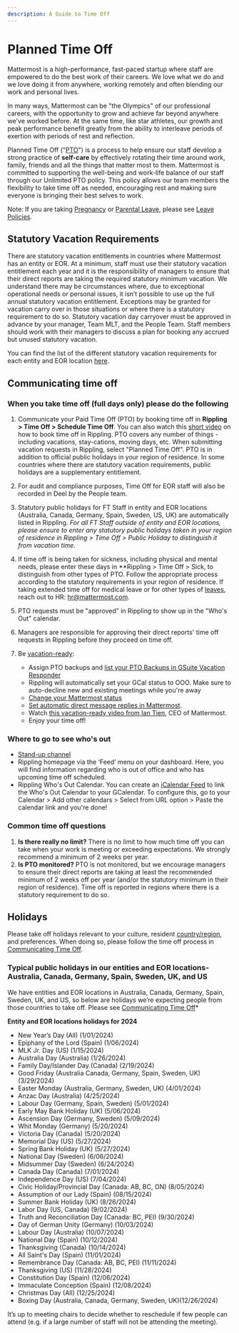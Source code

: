 ```yaml
---
description: A Guide to Time Off
---
```


# Planned Time Off

Mattermost is a high-performance, fast-paced startup where staff are empowered to do the best work of their careers. We love what we do and we love doing it from anywhere, working remotely and often blending our work and personal lives.

In many ways, Mattermost can be "the Olympics" of our professional careers, with the opportunity to grow and achieve far beyond anywhere we've worked before. At the same time, like star athletes, our growth and peak performance benefit greatly from the ability to interleave periods of exertion with periods of rest and reflection.

Planned Time Off \("[PTO](../../../../../company/about-mattermost/list-of-terms.md#pto-or-paid-time-off)"\) is a process to help ensure our staff develop a strong practice of **self-care** by effectively rotating their time around work, family, friends and all the things that matter most to them. Mattermost is committed to supporting the well-being and work-life balance of our staff through our Unlimited PTO policy. This policy allows our team members the flexibility to take time off as needed, encouraging rest and making sure everyone is bringing their best selves to work.

Note: If you are taking [Pregnancy](../leaves-of-absence/pregnancy-leave.md) or [Parental Leave](../leaves-of-absence/pregnancy-leave.md), please see [Leave Policies](../leaves-of-absence/).

## Statutory Vacation Requirements
There are statutory vacation entitlements in countries where Mattermost has an entity or EOR. At a minimum, staff must use their statutory vacation entitlement each year and it is the responsibility of managers to ensure that their direct reports are taking the required statutory minimum vacation. We understand there may be circumstances where, due to exceptional operational needs or personal issues, it isn’t possible to use up the full annual statutory vacation entitlement.  Exceptions may be granted for vacation carry over in those situations or where there is a statutory requirement to do so. Statutory vacation day carryover must be approved in advance by your manager, Team MLT, and the People Team. Staff members should work with their managers to discuss a plan for booking any accrued but unused statutory vacation. 

You can find the list of the different statutory vacation requirements for each entity and EOR location [here](https://docs.google.com/document/d/1cpW7KRsaS6n2nm_5oTwb_9s1JDKiD2AyuDJKOek48FA/edit).

## Communicating time off

### When you take time off \(full days only\) please do the following

1. Communicate your Paid Time Off (PTO) by booking time off in **Rippling > Time Off > Schedule Time Off**. You can also watch this [short video](https://drive.google.com/file/d/1AmDFbIHGsBTPKg-TTTVlO6gAxSuLDFv0/view?usp=drive_link) on how to book time off in Rippling. PTO covers any number of things - including vacations, stay-cations, moving days, etc. When submitting vacation requests in Rippling, select "Planned Time Off". PTO is in addition to official public holidays in your region of residence. In some countries where there are statutory vacation requirements, public holidays are a supplementary entitlement.
2. For audit and compliance purposes, Time Off for EOR staff will also be recorded in Deel by the People team.
3. Statutory public holidays for FT Staff in entity and EOR locations (Australia, Canada, Germany, Spain, Sweden, US, UK) are automatically listed in Rippling. *For all FT Staff outside of entity and EOR locations, please ensure to enter any statutory public holidays taken in your region of residence in Rippling > Time Off > Public Holiday to distinguish it from vacation time.* 
4. If time off is being taken for sickness, including physical and mental needs, please enter these days in **Rippling > Time Off > Sick, to distinguish from other types of PTO. Follow the appropriate process according to the statutory requirements in your region of residence. If taking extended time off for medical leave or for other types of [leaves](https://handbook.mattermost.com/operations/workplace/people/working-at-mattermost/leaves-of-absence), reach out to HR: hr@mattermost.com.
5. PTO requests must be "approved" in Rippling to show up in the "Who's Out" calendar.  
6. Managers are responsible for approving their direct reports' time off requests in Rippling before they proceed on time off.
7. Be [vacation-ready](https://handbook.mattermost.com/company/about-mattermost/list-of-terms#vacation-ready): 

    * Assign PTO backups and [list your PTO Backups in GSuite Vacation Responder](https://docs.google.com/document/d/1Yu4pNey7BSjSG7eqEb6K4NDpmudOvGD7vbcdFyZegDg/edit?usp=sharing)
    * Rippling will automatically set your GCal status to OOO. Make sure to auto-decline new and existing meetings while you're away
    * [Change your Mattermost status](https://docs.mattermost.com/welcome/set-your-status-availability.html)
    * [Set automatic direct message replies in Mattermost](https://docs.mattermost.com/channels/channels-settings.html#automatic-direct-message-replies).
    * Watch [this vacation-ready video from Ian Tien](https://community.mattermost.com/files/bd1x8f47abgdx83ejpesd1z7ce/public?h=EWRJ-lMoUotKhiPyPAJzS_6Zt2uyAmaJh08xHr8LIBU), CEO of Mattermost.
    * Enjoy your time off!

### Where to go to see who's out

* [Stand-up channel](https://community.mattermost.com/private-core/channels/stand-up)
* Rippling homepage via the ‘Feed’ menu on your dashboard. Here, you will find information regarding who is out of office and who has upcoming time off scheduled.
* Rippling Who's Out Calendar. You can create an [iCalendar Feed](http://app.rippling.com/api/feed/calendar/pto/company/are2zz48b0jkynqd/b91837056f386ea9355b4e71f456c24a381efea19840116f0779e81f053199e4/calendar.ics) to link the Who's Out Calendar to your GCalendar. To configure this, go to your Calendar > Add other calendars > Select from URL option > Paste the calendar link and you're done!

### Common time off questions

1. **Is there really no limit?** There is no limit to how much time off you can take when your work is meeting or exceeding expectations. We strongly recommend a minimum of 2 weeks per year.
2. **Is PTO monitored?** PTO is not monitored, but we encourage managers to ensure their direct reports are taking at least the recommended minimum of 2 weeks off per year (and/or the statutory minimum in their region of residence). Time off is reported in regions where there is a statutory requirement to do so.

## Holidays

Please take off holidays relevant to your culture, resident [country/region](../../../../../company/about-mattermost/list-of-terms.md#country-region), and preferences. When doing so, please follow the time off process in [Communicating Time Off](./#communicating-time-off).

### Typical public holidays in our entities and EOR locations- Australia, Canada, Germany, Spain, Sweden, UK, and US

We have entities and EOR locations in Australia, Canada, Germany, Spain, Sweden, UK, and US, so below are holidays we’re expecting people from those countries to take off. Please see [Communicating Time Off](https://handbook.mattermost.com/operations/workplace/people/working-at-mattermost/paid-time-off#communicating-time-off)*

**Entity and EOR locations holidays for 2024**

* New Year’s Day \(All\) \(1/01/2024\)
* Epiphany of the Lord \(Spain\) (1/06/2024)
* MLK Jr. Day \(US\) \(1/15/2024\)
* Australia Day \(Australia\) \(1/26/2024\)
* Family Day/Islander Day \(Canada\) \(2/19/2024\)
* Good Friday \(Australia Canada, Germany, Spain, Sweden, UK\) \(3/29/2024\)
* Easter Monday \(Australia, Germany, Sweden, UK\) \(4/01/2024\)
* Anzac Day \(Australia\) \(4/25/2024\)
* Labour Day \(Germany, Spain, Sweden\) \(5/01/2024\)
* Early May Bank Holiday \(UK\) \(5/06/2024\)
* Ascension Day \(Germany, Sweden\) \(5/09/2024\)
* Whit Monday \(Germany\) \(5/20/2024\)
* Victoria Day \(Canada\) \(5/20/2024\)
* Memorial Day \(US\) \(5/27/2024\)
* Spring Bank Holiday \(UK\) \(5/27/2024\)
* National Day \(Sweden\) \(6/06/2024\)
* Midsummer Day \(Sweden\) \(6/24/2024\)
* Canada Day \(Canada\) \(7/01/2024\)
* Independence Day \(US\) \(7/04/2024\)
* Civic Holiday/Provincial Day \(Canada: AB, BC, ON\) \(8/05/2024\)
* Assumption of our Lady \(Spain\) (08/15/2024)
* Summer Bank Holiday \(UK\) \(8/26/2024\)
* Labor Day \(US, Canada\) \(9/02/2024\)
* Truth and Reconciliation Day \(Canada: BC, PEI\) \(9/30/2024\)
* Day of German Unity \(Germany\) \(10/03/2024\)
* Labour Day \(Australia\) \(10/07/2024\)
* National Day \(Spain\) (10/12/2024)
* Thanksgiving \(Canada\) \(10/14/2024\)
* All Saint's Day \(Spain\) (11/01/2024)
* Remembrance Day \(Canada: AB, BC, PEI\) \(11/11/2024\)
* Thanksgiving \(US\) \(11/28/2024\)
* Constitution Day \(Spain\) (12/06/2024)
* Immaculate Conception \(Spain\) (12/08/2024)
* Christmas Day \(All\) \(12/25/2024\)
* Boxing Day \(Australia, Canada, Germany, Sweden, UK\)\(12/26/2024\)

It’s up to meeting chairs to decide whether to reschedule if few people can attend \(e.g. if a large number of staff will not be attending the meeting\).
